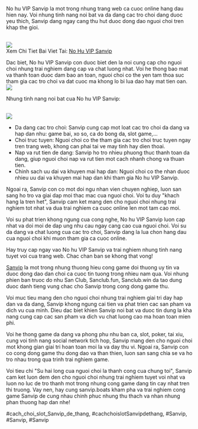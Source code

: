 <p>No hu VIP Sanvip la mot trong nhung trang web ca cuoc online hang dau hien nay. Voi nhung tinh nang noi bat va da dang cac tro choi dang duoc yeu thich, Sanvip dang ngay cang thu hut duoc dong dao nguoi choi tren khap the gioi.</p><br><img src="https://sanvip.boats/wp-content/uploads/2025/02/no-hu-vip-sanvip.webp"></br>
Xem Chi Tiet Bai Viet Tai: <a href="https://sanvip.boats/no-hu-vip-sanvip/">No Hu VIP Sanvip</a><p>Dac biet, No hu VIP Sanvip con duoc biet den la noi cung cap cho nguoi choi nhung trai nghiem dang cap va chat luong nhat. Voi he thong bao mat va thanh toan duoc dam bao an toan, nguoi choi co the yen tam thoa suc tham gia cac tro choi va dat cuoc ma khong lo bi lua dao hay mat tien oan.<br><img src="https://sanvip.boats/wp-content/uploads/2025/01/logo-sanvip-boats-1.webp"></br><p>Nhung tinh nang noi bat cua No hu VIP Sanvip:</p><br><img src="https://sanvip.boats/wp-content/uploads/2025/01/logo-sanvip-boats-1.webp"></br><ul>
<li>Da dang cac tro choi: Sanvip cung cap mot loat cac tro choi da dang va hap dan nhu: game bai, xo so, ca do bong da, slot game,...</li>
<li>Choi truc tuyen: Nguoi choi co the tham gia cac tro choi truc tuyen ngay tren trang web, khong can phai tai ve may tinh hay dien thoai.</li>
<li>Nap va rut tien de dang: Sanvip ho tro nhieu phuong thuc thanh toan da dang, giup nguoi choi nap va rut tien mot cach nhanh chong va thuan tien.</li>
<li>Chinh sach uu dai va khuyen mai hap dan: Nguoi choi co the nhan duoc nhieu uu dai va khuyen mai hap dan khi tham gia No hu VIP Sanvip.</li>
</ul><p>Ngoai ra, Sanvip con co mot doi ngu nhan vien chuyen nghiep, luon san sang ho tro va giai dap moi thac mac cua nguoi choi. Voi tu duy "khach hang la tren het", Sanvip cam ket mang den cho nguoi choi nhung trai nghiem tot nhat va dua trai nghiem ca cuoc online len mot tam cao moi.<p>Voi su phat trien khong ngung cua cong nghe, No hu VIP Sanvip luon cap nhat va doi moi de dap ung nhu cau ngay cang cao cua nguoi choi. Voi su da dang va chat luong cua cac tro choi, Sanvip dang la lua chon hang dau cua nguoi choi khi muon tham gia ca cuoc online.</p><p>Hay truy cap ngay vao No hu VIP Sanvip va trai nghiem nhung tinh nang tuyet voi cua trang web. Chac chan ban se khong that vong!<p><a href="https://sanvip.boats/">Sanvip</a> la mot trong nhung thuong hieu cong game doi thuong uy tin va duoc dong dao dan choi ca cuoc tin tuong trong nhieu nam qua. Voi nhung phien ban truoc do nhu San Club, Sanclub.fun, Sanclub.win da tao dung duoc danh tieng vung chac cho Sanvip trong cong dong game thu.

Voi muc tieu mang den cho nguoi choi nhung trai nghiem giai tri day hap dan va da dang, Sanvip khong ngung cai tien va phat trien cac san pham va dich vu cua minh. Dieu dac biet khien Sanvip noi bat va duoc tin dung la kha nang cung cap cac san pham va dich vu chat luong cao ma hoan toan mien phi.

Voi he thong game da dang va phong phu nhu ban ca, slot, poker, tai xiu, cung voi tinh nang social network tich hop, Sanvip mang den cho nguoi choi mot khong gian giai tri hoan toan moi la va day thu vi. Ngoai ra, Sanvip con co cong dong game thu dong dao va than thien, luon san sang chia se va ho tro nhau trong qua trinh trai nghiem game.

Voi tieu chi "Su hai long cua nguoi choi la thanh cong cua chung toi", Sanvip cam ket luon dem den cho nguoi choi nhung trai nghiem tuyet voi nhat va luon no luc de tro thanh mot trong nhung cong game dang tin cay nhat tren thi truong. Vay nen, hay cung sanvip.boats kham pha va trai nghiem cong game Sanvip de cung nhau chinh phuc nhung thu thach va nhan nhung phan thuong hap dan nhe!</p>
#cach_choi_slot_Sanvip_de_thang, #cachchoislotSanvipdethang, #Sanvip, #Sanvip, #Sanvip
